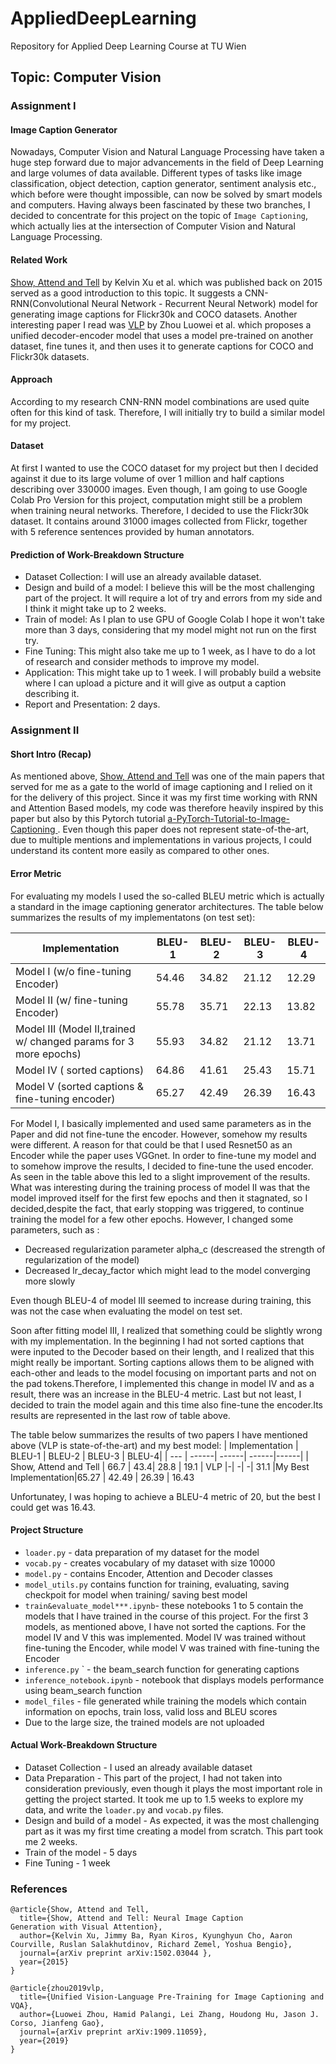 # AppliedDeepLearning
Repository for Applied Deep Learning Course at TU Wien


## Topic: Computer Vision 

### Assignment I

#### Image Caption Generator
Nowadays, Computer Vision and Natural Language Processing have taken a huge step forward due to major advancements in the field of Deep Learning and large volumes of data available. Different types of tasks like image classification, object detection, caption generator, sentiment analysis etc., which before were thought impossible, can now be solved by smart models and computers. 
Having always been fascinated by these two branches, I decided to concentrate for this project on the topic of `Image Captioning`, which actually lies at the intersection of Computer Vision and Natural Language Processing.


#### Related Work

[Show, Attend and Tell](https://arxiv.org/pdf/1502.03044.pdf) by Kelvin Xu et al. which was published back on 2015 served as a good introduction to this topic. It suggests a CNN-RNN(Convolutional Neural Network - Recurrent Neural Network) model for generating image captions for Flickr30k and COCO datasets. Another interesting paper I read was [VLP](https://arxiv.org/pdf/1909.11059v3.pdf) by Zhou Luowei et al. which proposes a unified decoder-encoder model that uses a model pre-trained  on another dataset, fine tunes it, and then uses it to generate captions for COCO and Flickr30k datasets.


#### Approach

According to my research CNN-RNN model combinations are used quite often for this kind of task. Therefore, I will initially try to build a similar model for my project.

#### Dataset
At first I wanted to use the COCO dataset for my project but then I decided against it due to its large volume of over 1 million and half captions describing over 330000 images. Even though, I am going to use Google Colab Pro Version for this project, computation might still be a problem when training neural networks. 
Therefore, I decided to use the Flickr30k dataset. It contains around 31000 images collected from Flickr, together with 5 reference sentences provided by human annotators.

#### Prediction of Work-Breakdown Structure 

- Dataset Collection: I will use an already available dataset.
- Design and build of a model: I believe this will be the most challenging part of the project. It will require a lot of try and errors from my side and I think it might take up to 2 weeks.
- Train of model: As I plan to use GPU of Google Colab I hope it won't take more than 3 days, considering that my model might not run on the first try.
- Fine Tuning: This might also take me up to 1 week, as I have to do a lot of research and consider methods to improve my model.
- Application: This might take up to 1 week. I will probably build a website where I can upload a picture and it will give as output a caption describing it.
- Report and Presentation: 2 days.


### Assignment II

#### Short Intro (Recap)
As mentioned above, [Show, Attend and Tell](https://arxiv.org/pdf/1502.03044.pdf)  was one of the main papers that served for me as a gate to the world of image captioning and I relied on it for the delivery of this project. Since it was my first time working with RNN and Attention Based models, my code was therefore heavily inspired by this paper but also by this Pytorch tutorial [a-PyTorch-Tutorial-to-Image-Captioning
](https://github.com/sgrvinod/a-PyTorch-Tutorial-to-Image-Captioning). Even though this paper does not represent state-of-the-art, due to multiple mentions and implementations in various projects, I could understand its content more easily as compared to other ones.





#### Error Metric
For evaluating my models I used the so-called BLEU metric which is actually a standard in the image captioning generator architectures. The table below summarizes the results of my implementatons (on test set):

| Implementation  | BLEU-1 | BLEU-2 | BLEU-3 | BLEU-4|
| ---  | ------| ------| ------|------|
|Model I (w/o fine-tuning Encoder)  |54.46|34.82|21.12| 12.29 
|Model II (w/ fine-tuning Encoder) |55.78|35.71|22.13|13.82  
|Model III (Model II,trained w/ changed params for 3 more epochs) |55.93|34.82|21.12|13.71
|Model IV ( sorted captions) |64.86|41.61|25.43|15.71
|Model V (sorted captions & fine-tuning encoder) |65.27 | 42.49 | 26.39 | 16.43





For Model I, I basically implemented and used same parameters as in the Paper and did not fine-tune the encoder. However, somehow my results were different. A reason for that could be that I used Resnet50 as an Encoder while the paper uses VGGnet. In order to fine-tune my model and to somehow improve the results, I decided to fine-tune the used encoder. As seen in the table above this led to a slight improvement of the results. What was interesting during the training process of model II was that the model improved itself for the first few epochs and then it stagnated, so I decided,despite the fact, that early stopping was triggered, to continue training the model for a few other epochs. However, I changed some parameters, such as :
- Decreased regularization parameter alpha_c  (descreased the strength of regularization of the model)
- Decreased lr_decay_factor which might lead to the model converging more slowly
  
Even though BLEU-4 of model III seemed to increase during training, this was not the case when evaluating the model on test set.

Soon after fitting model III, I realized that something could be slightly wrong with my implementation. In the beginning I had not sorted captions that were inputed to the Decoder based on their length, and I realized that this might really be important. Sorting captions allows them to be aligned with each-other and leads to the model focusing on important parts and not on the pad tokens.Therefore,  I implemented this change in model IV and as a result, there was an increase in the BLEU-4 metric. Last but not least, I decided to train the model again and this time also fine-tune the encoder.Its results are represented in the last row of table above.

The table below summarizes the results of two papers I have mentioned above (VLP is state-of-the-art) and my best model:
| Implementation  | BLEU-1 | BLEU-2 | BLEU-3 | BLEU-4|
| ---  | ------| ------| ------|------|
| Show, Attend and Tell | 66.7 | 43.4| 28.8 | 19.1 
| VLP |-| -| -| 31.1
|My Best Implementation|65.27 | 42.49 | 26.39 | 16.43

Unfortunatey, I was hoping to achieve a BLEU-4 metric of 20, but the best I could get was 16.43.


#### Project Structure
- `loader.py` - data preparation of my dataset for the model
- `vocab.py` - creates vocabulary of my dataset with size 10000
- `model.py` - contains Encoder, Attention and Decoder classes
- `model_utils.py` contains function for training, evaluating, saving checkpoit for model when training/ saving best model
- `train&evaluate_model***.ipynb`- these notebooks 1 to 5 contain the models that I have trained in the course of this project. For the first 3 models, as mentioned above, I have not sorted the captions. For the model IV and V this was implemented. Model IV was trained without fine-tuning the Encoder, while model V was trained with fine-tuning the Encoder
- `inference.py` ` -  the beam_search function for generating captions
- `inference_notebook.ipynb` - notebook that displays models performance using beam_search function
- `model_files` - file generated while training the models  which contain information on epochs, train loss, valid loss and BLEU scores
- Due to the large size, the trained models are not uploaded

#### Actual Work-Breakdown Structure 
- Dataset Collection - I used an already available dataset
- Data Preparation - This part of the project, I had not taken into consideration previously, even though it plays the most important role in getting the project started. It took me up to 1.5 weeks to explore my data, and write the `loader.py` and `vocab.py` files.
- Design and build of a model - As expected, it was the most challenging part as it was my first time creating a model from scratch. This part took me 2 weeks.
- Train of the model - 5 days
- Fine Tuning - 1 week

### References

```
@article{Show, Attend and Tell,
  title={Show, Attend and Tell: Neural Image Caption
Generation with Visual Attention},
  author={Kelvin Xu, Jimmy Ba, Ryan Kiros, Kyunghyun Cho, Aaron Courville, Ruslan Salakhutdinov, Richard Zemel, Yoshua Bengio},
  journal={arXiv preprint arXiv:1502.03044 },
  year={2015}
}

@article{zhou2019vlp,
  title={Unified Vision-Language Pre-Training for Image Captioning and VQA},
  author={Luowei Zhou, Hamid Palangi, Lei Zhang, Houdong Hu, Jason J. Corso, Jianfeng Gao},
  journal={arXiv preprint arXiv:1909.11059},
  year={2019}
}
```





